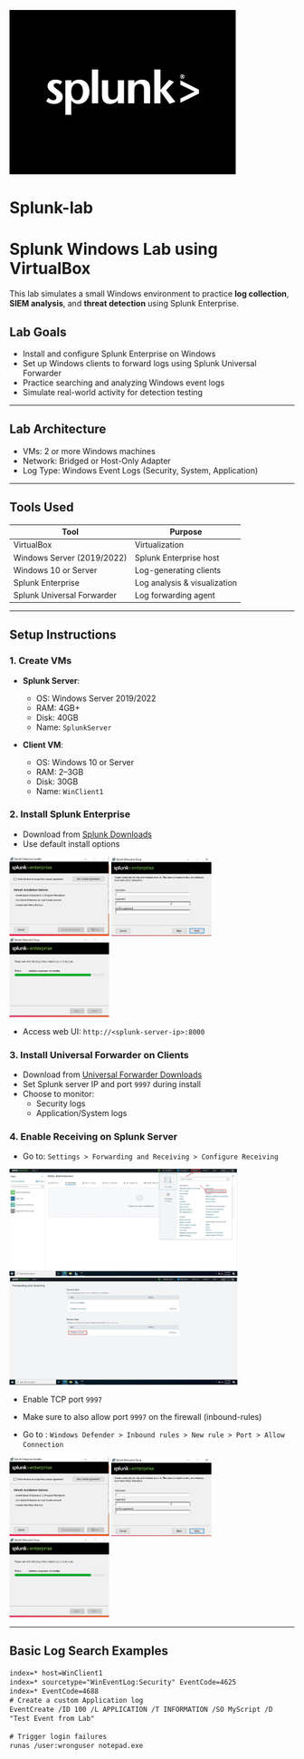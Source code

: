 ![image alt](splunk-white-black-bg.png)

# Splunk-lab

#  Splunk Windows Lab using VirtualBox

This lab simulates a small Windows environment to practice **log collection**, **SIEM analysis**, and **threat detection** using Splunk Enterprise.

##  Lab Goals
- Install and configure Splunk Enterprise on Windows
- Set up Windows clients to forward logs using Splunk Universal Forwarder
- Practice searching and analyzing Windows event logs
- Simulate real-world activity for detection testing

---

##  Lab Architecture


- VMs: 2 or more Windows machines
- Network: Bridged or Host-Only Adapter
- Log Type: Windows Event Logs (Security, System, Application)

---

##  Tools Used

| Tool                    | Purpose                          |
|-------------------------|----------------------------------|
| VirtualBox              | Virtualization                   |
| Windows Server (2019/2022) | Splunk Enterprise host         |
| Windows 10 or Server    | Log-generating clients           |
| Splunk Enterprise       | Log analysis & visualization     |
| Splunk Universal Forwarder | Log forwarding agent           |

---

##  Setup Instructions

### 1. Create VMs

- **Splunk Server**:
  - OS: Windows Server 2019/2022
  - RAM: 4GB+
  - Disk: 40GB
  - Name: `SplunkServer`

- **Client VM**:
  - OS: Windows 10 or Server
  - RAM: 2–3GB
  - Disk: 30GB
  - Name: `WinClient1`

### 2. Install Splunk Enterprise

- Download from [Splunk Downloads](https://www.splunk.com/en_us/download/splunk-enterprise.html)
- Use default install options

<img src="2025-06-18 20_18_06-Window.png" height="35%" width="35%" alt="Disk Sanitization Steps"/>
<img src="2025-06-18 20_18_37-Window.png" height="35%" width="35%" alt="Disk Sanitization Steps"/>
<img src="2025-06-18 20_19_28-Window.png" height="35%" width="35%" alt="Disk Sanitization Steps"/>

- Access web UI: `http://<splunk-server-ip>:8000`

### 3. Install Universal Forwarder on Clients

- Download from [Universal Forwarder Downloads](https://www.splunk.com/en_us/download/universal-forwarder.html)
- Set Splunk server IP and port `9997` during install
- Choose to monitor:
  - Security logs
  - Application/System logs

### 4. Enable Receiving on Splunk Server

- Go to: `Settings > Forwarding and Receiving > Configure Receiving`

<img src="2025-06-19 14_20_46-Window.png" height="80%" width="80%" alt="Disk Sanitization Steps"/>
<img src="2025-06-19 14_21_09-Window.png" height="80%" width="80%" alt="Disk Sanitization Steps"/>

  
- Enable TCP port `9997`

- Make sure to also allow port `9997` on the firewall (inbound-rules)
- Go to : `Windows Defender > Inbound rules > New rule > Port > Allow Connection `

<img src="2025-06-18 20_18_06-Window.png" height="35%" width="35%" alt="Disk Sanitization Steps"/>
<img src="2025-06-18 20_18_37-Window.png" height="35%" width="35%" alt="Disk Sanitization Steps"/>
<img src="2025-06-18 20_19_28-Window.png" height="35%" width="35%" alt="Disk Sanitization Steps"/>

---

##  Basic Log Search Examples

```spl
index=* host=WinClient1
index=* sourcetype="WinEventLog:Security" EventCode=4625
index=* EventCode=4688
# Create a custom Application log
EventCreate /ID 100 /L APPLICATION /T INFORMATION /SO MyScript /D "Test Event from Lab"

# Trigger login failures
runas /user:wronguser notepad.exe
